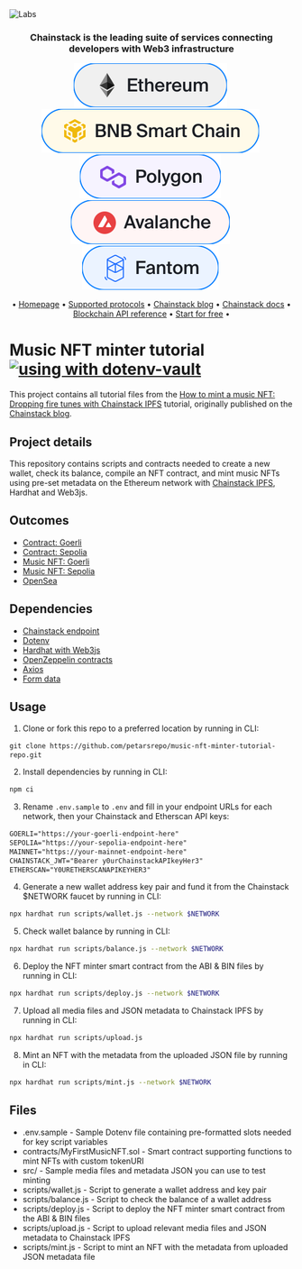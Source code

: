 <img width="1200" alt="Labs" src="https://user-images.githubusercontent.com/99700157/213291931-5a822628-5b8a-4768-980d-65f324985d32.png">

<p>
 <h3 align="center">Chainstack is the leading suite of services connecting developers with Web3 infrastructure</h3>
</p>

<p align="center">
  <a target="_blank" href="https://chainstack.com/build-better-with-ethereum/"><img src="https://github.com/soos3d/blockchain-badges/blob/main/protocols_badges/Ethereum.svg" /></a>&nbsp;  
  <a target="_blank" href="https://chainstack.com/build-better-with-bnb-smart-chain/"><img src="https://github.com/soos3d/blockchain-badges/blob/main/protocols_badges/BNB.svg" /></a>&nbsp;
  <a target="_blank" href="https://chainstack.com/build-better-with-polygon/"><img src="https://github.com/soos3d/blockchain-badges/blob/main/protocols_badges/Polygon.svg" /></a>&nbsp;
  <a target="_blank" href="https://chainstack.com/build-better-with-avalanche/"><img src="https://github.com/soos3d/blockchain-badges/blob/main/protocols_badges/Avalanche.svg" /></a>&nbsp;
  <a target="_blank" href="https://chainstack.com/build-better-with-fantom/"><img src="https://github.com/soos3d/blockchain-badges/blob/main/protocols_badges/Fantom.svg" /></a>&nbsp;
</p>

<p align="center">
  • <a target="_blank" href="https://chainstack.com/">Homepage</a> •
  <a target="_blank" href="https://chainstack.com/protocols/">Supported protocols</a> •
  <a target="_blank" href="https://chainstack.com/blog/">Chainstack blog</a> •
  <a target="_blank" href="https://docs.chainstack.com/quickstart/">Chainstack docs</a> •
  <a target="_blank" href="https://api.chainstack.com/reference/">Blockchain API reference</a> •
  <a target="_blank" href="https://console.chainstack.com/user/account/create">Start for free</a> •
</p>

# Music NFT minter tutorial [![using with dotenv-vault](https://badge.dotenv.org/using.svg?r=1)](https://www.dotenv.org/r/github.com/motdotla/dotenv?r=1)
This project contains all tutorial files from the [How to mint a music NFT: Dropping fire tunes with Chainstack IPFS](https://chainstack.com/how-to-mint-music-nft/) tutorial, originally published on the [Chainstack blog](https://chainstack.com/blog/).

## Project details
This repository contains scripts and contracts needed to create a new wallet, check its balance, compile an NFT contract, and mint music NFTs using pre-set metadata on the Ethereum network with [Chainstack IPFS](https://chainstack.com/ipfs-storage/), Hardhat and Web3js.

## Outcomes
* [Contract: Goerli](https://goerli.etherscan.io/address/0x7d8c7C54d98D533Af176DE1a0e280898E55537eb)
* [Contract: Sepolia](https://sepolia.etherscan.io/address/0x268ac7297bca4fbc05783927fabaa8eb73927f87)
* [Music NFT: Goerli](https://goerli.etherscan.io/token/0x7d8c7C54d98D533Af176DE1a0e280898E55537eb)
* [Music NFT: Sepolia](https://sepolia.etherscan.io/token/0x268ac7297bca4fbc05783927fabaa8eb73927f87)
* [OpenSea](https://testnets.opensea.io/assets/goerli/0x7d8c7c54d98d533af176de1a0e280898e55537eb/0)  

## Dependencies
* [Chainstack endpoint](https://console.chainstack.com/user/account/create)  
* [Dotenv](https://github.com/motdotla/dotenv)  
* [Hardhat with Web3js](https://github.com/NomicFoundation/hardhat/tree/main/packages/hardhat-web3)  
* [OpenZeppelin contracts](https://github.com/OpenZeppelin/openzeppelin-contracts)  
* [Axios](https://github.com/axios/axios)  
* [Form data](https://github.com/form-data/form-data)  

## Usage
1. Clone or fork this repo to a preferred location by running in CLI:  

```
git clone https://github.com/petarsrepo/music-nft-minter-tutorial-repo.git  
```

2. Install dependencies by running in CLI:  

```sh
npm ci  
```

3. Rename `.env.sample` to `.env` and fill in your endpoint URLs for each network, then your Chainstack and Etherscan API keys:  

```env
GOERLI="https://your-goerli-endpoint-here"
SEPOLIA="https://your-sepolia-endpoint-here"
MAINNET="https://your-mainnet-endpoint-here"
CHAINSTACK_JWT="Bearer y0urChainstackAPIkeyHer3"
ETHERSCAN="Y0URETHERSCANAPIKEYHER3"
```

4. Generate a new wallet address key pair and fund it from the Chainstack $NETWORK faucet by running in CLI:  

```sh
npx hardhat run scripts/wallet.js --network $NETWORK  
```

5. Check wallet balance by running in CLI:  

```sh
npx hardhat run scripts/balance.js --network $NETWORK  
```

6. Deploy the NFT minter smart contract from the ABI & BIN files by running in CLI:  

```sh
npx hardhat run scripts/deploy.js --network $NETWORK  
```

7. Upload all media files and JSON metadata to Chainstack IPFS by running in CLI:  

```sh
npx hardhat run scripts/upload.js  
```

8. Mint an NFT with the metadata from the uploaded JSON file by running in CLI:  

```sh
npx hardhat run scripts/mint.js --network $NETWORK  
```

## Files
* .env.sample - Sample Dotenv file containing pre-formatted slots needed for key script variables
* contracts/MyFirstMusicNFT.sol - Smart contract supporting functions to mint NFTs with custom tokenURI
* src/ - Sample media files and metadata JSON you can use to test minting
* scripts/wallet.js - Script to generate a wallet address and key pair
* scripts/balance.js - Script to check the balance of a wallet address
* scripts/deploy.js - Script to deploy the NFT minter smart contract from the ABI & BIN files
* scripts/upload.js - Script to upload relevant media files and JSON metadata to Chainstack IPFS
* scripts/mint.js - Script to mint an NFT with the metadata from uploaded JSON metadata file

